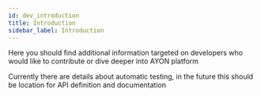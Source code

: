 ```yaml
---
id: dev_introduction
title: Introduction
sidebar_label: Introduction
---
```



Here you should find additional information targeted on developers who would like to contribute or dive deeper into AYON platform

Currently there are details about automatic testing, in the future this should be location for API definition and documentation
